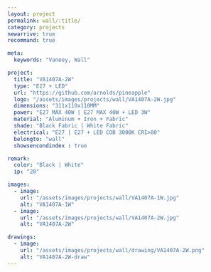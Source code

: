 ```yaml
---
layout: project
permalink: wall/:title/
category: projects
newarrive: true
recommand: true

meta:
  keywords: "Vaneey, Wall"

project:
  title: "VA1407A-2W"
  type: "E27 + LED"
  url: "https://github.com/arnolds/pineapple"
  logo: "/assets/images/projects/wall/VA1407A-2W.jpg"
  dimensions: "311x110x110MM"
  power: "E27 MAX 40W | E27 MAX 40W + LED 3W"
  material: "Aluminum + Iron + Fabric"
  shade: "Black Fabric | White Fabric"
  electrical: "E27 | E27 + LED COB 3000K CRI>80"
  belongto: "wall"
  showsencondindex : true

remark:
  color: "Black | White"
  ip: "20"

images:
  - image:
    url: "/assets/images/projects/wall/VA1407A-1W.jpg"
    alt: "VA1407A-1W"
  - image:
    url: "/assets/images/projects/wall/VA1407A-2W.jpg"
    alt: "VA1407A-2W"

drawings:
  - image:
    url: "/assets/images/projects/wall/drawing/VA1407A-2W.png"
    alt: "VA1407A-2W-draw"
---
```

